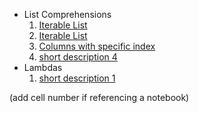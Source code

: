 * List Comprehensions
	1. [Iterable List](https://github.com/nyu-csci-ua-0480-003-fall-2019/JUCHY-homework01/blob/13f195d3d7f7df76541663d7fad7be25df3481c0/tabletools.py#L208)
	2. [Iterable List](https://github.com/nyu-csci-ua-0480-003-fall-2019/JUCHY-homework01/blob/13f195d3d7f7df76541663d7fad7be25df3481c0/tabletools.py#L221)
	3. [Columns with specific index](https://github.com/nyu-csci-ua-0480-003-fall-2019/JUCHY-homework01/blob/13f195d3d7f7df76541663d7fad7be25df3481c0/tabletools.py#L168)
	4. [short description 4](https://path.copied/for/permalink/to/code)
* Lambdas
	1. [short description 1](https://path.copied/for/permalink/to/code)

(add cell number if referencing a notebook)
